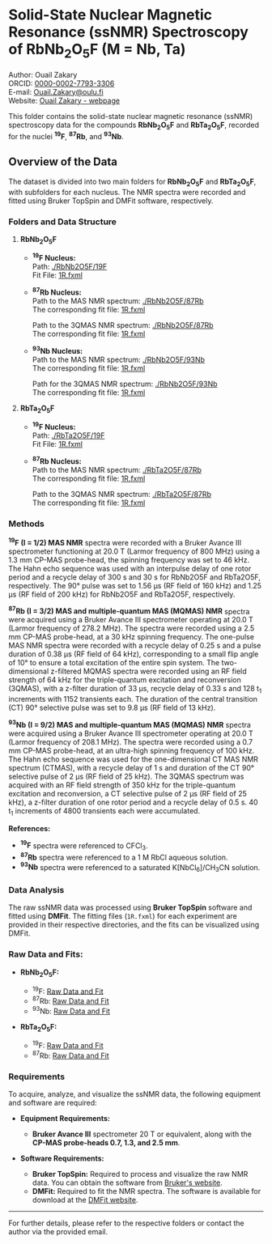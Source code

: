 # Solid-State Nuclear Magnetic Resonance (ssNMR) Spectroscopy of RbNb<sub>2</sub>O<sub>5</sub>F (M = Nb, Ta)
Author: Ouail Zakary  
ORCID: [0000-0002-7793-3306](https://orcid.org/0000-0002-7793-3306)  
E-mail: [Ouail.Zakary@oulu.fi](mailto:Ouail.Zakary@oulu.fi)  
Website: [Ouail Zakary - webpage](https://cc.oulu.fi/~nmrwww/members/Ouail_Zakary.html)

This folder contains the solid-state nuclear magnetic resonance (ssNMR) spectroscopy data for the compounds **RbNb<sub>2</sub>O<sub>5</sub>F** and **RbTa<sub>2</sub>O<sub>5</sub>F**, recorded for the nuclei **<sup>19</sup>F**, **<sup>87</sup>Rb**, and **<sup>93</sup>Nb**.

## Overview of the Data
The dataset is divided into two main folders for **RbNb<sub>2</sub>O<sub>5</sub>F** and **RbTa<sub>2</sub>O<sub>5</sub>F**, with subfolders for each nucleus. The NMR spectra were recorded and fitted using Bruker TopSpin and DMFit software, respectively.

### Folders and Data Structure
1. **RbNb<sub>2</sub>O<sub>5</sub>F**
   - **<sup>19</sup>F Nucleus:**  
     Path: [./RbNb2O5F/19F](./RbNb2O5F/19F)  
     Fit File: [1R.fxml](./RbNb2O5F/19F/43/pdata/1/1R.fxml)
   
   - **<sup>87</sup>Rb Nucleus:**  
     Path to the MAS NMR spectrum: [./RbNb2O5F/87Rb](./RbNb2O5F/87Rb/mas_nmr)  
     The corresponding fit file: [1R.fxml](./RbNb2O5F/87Rb/mas_nmr/3/pdata/1/1R.fxml)

     Path to the 3QMAS NMR spectrum: [./RbNb2O5F/87Rb](./RbNb2O5F/87Rb/3qmas_nmr)  
     The corresponding fit file: [1R.fxml](./RbNb2O5F/87Rb/3qmas_nmr/3/pdata/1/1R.fxml)
 
   - **<sup>93</sup>Nb Nucleus:**  
     Path to the MAS NMR spectrum: [./RbNb2O5F/93Nb](./RbNb2O5F/93Nb/mas_nmr)  
     The corresponding fit file: [1R.fxml](./RbNb2O5F/93Nb/mas_nmr/210/pdata/20/1R.fxml)

     Path for the 3QMAS NMR spectrum: [./RbNb2O5F/93Nb](./RbNb2O5F/93Nb/3qmas_nmr)  
     The corresponding fit file: [1R.fxml](./RbNb2O5F/93Nb/3qmas_nmr/210/pdata/20/1R.fxml)

2. **RbTa<sub>2</sub>O<sub>5</sub>F**
   - **<sup>19</sup>F Nucleus:**  
     Path: [./RbTa2O5F/19F](./RbTa2O5F/19F)  
     Fit File: [1R.fxml](./RbTa2O5F/19F/1/pdata/1/1R.fxml)
   
   - **<sup>87</sup>Rb Nucleus:**  
     Path to the MAS NMR spectrum: [./RbTa2O5F/87Rb](./RbTa2O5F/87Rb/mas_nmr)  
     The corresponding fit file: [1R.fxml](./RbTa2O5F/87Rb/mas_nmr/3/pdata/1/1R.fxml)

     Path to the 3QMAS NMR spectrum: [./RbTa2O5F/87Rb](./RbTa2O5F/87Rb/3qmas_nmr)  
     The corresponding fit file: [1R.fxml](./RbTa2O5F/87Rb/3qmas_nmr/3/pdata/1/1R.fxml)

### Methods
**<sup>19</sup>F (I = 1/2) MAS NMR** spectra were recorded with a Bruker Avance III spectrometer functioning at 20.0 T (Larmor frequency of 800 MHz) using a 1.3 mm CP-MAS probe-head, the spinning frequency was set to 46 kHz. The Hahn echo sequence was used with an interpulse delay of one rotor period and a recycle delay of 300 s and 30 s for RbNb2O5F and RbTa2O5F, respectively. The 90° pulse was set to 1.56 µs (RF field of 160 kHz) and 1.25 µs (RF field of 200 kHz) for RbNb2O5F and RbTa2O5F, respectively.

**<sup>87</sup>Rb (I = 3/2) MAS and multiple-quantum MAS (MQMAS) NMR** spectra were acquired using a Bruker Avance III spectrometer operating at 20.0 T (Larmor frequency of 278.2 MHz). The spectra were recorded using a 2.5 mm CP-MAS probe-head, at a 30 kHz spinning frequency. The one-pulse MAS NMR spectra were recorded with a recycle delay of 0.25 s and a pulse duration of 0.38 µs (RF field of 64 kHz), corresponding to a small flip angle of 10° to ensure a total excitation of the entire spin system. The two-dimensional z-filtered MQMAS spectra were recorded using an RF field strength of 64 kHz for the triple-quantum excitation and reconversion (3QMAS), with a z-filter duration of 33 µs, recycle delay of 0.33 s and 128 t<sub>1</sub> increments with 1152 transients each. The duration of the central transition (CT) 90° selective pulse was set to 9.8 µs (RF field of 13 kHz).

**<sup>93</sup>Nb (I = 9/2) MAS and multiple-quantum MAS (MQMAS) NMR** spectra were acquired using a Bruker Avance III spectrometer operating at 20.0 T (Larmor frequency of 208.1 MHz). The spectra were recorded using a 0.7 mm CP-MAS probe-head, at an ultra-high spinning frequency of 100 kHz. The Hahn echo sequence was used for the one-dimensional CT MAS NMR spectrum (CTMAS), with a recycle delay of 1 s and duration of the CT 90° selective pulse of 2 µs (RF field of 25 kHz). The 3QMAS spectrum was acquired with an RF field strength of 350 kHz for the triple-quantum excitation and reconversion, a CT selective pulse of 2 µs (RF field of 25 kHz), a z-filter duration of one rotor period and a recycle delay of 0.5 s. 40 t<sub>1</sub> increments of 4800 transients each were accumulated.

**References:**  
- **<sup>19</sup>F** spectra were referenced to CFCl<sub>3</sub>.  
- **<sup>87</sup>Rb** spectra were referenced to a 1 M RbCl aqueous solution.  
- **<sup>93</sup>Nb** spectra were referenced to a saturated K[NbCl<sub>6</sub>]/CH<sub>3</sub>CN solution.

### Data Analysis
The raw ssNMR data was processed using **Bruker TopSpin** software and fitted using **DMFit**. The fitting files (`1R.fxml`) for each experiment are provided in their respective directories, and the fits can be visualized using DMFit.

### Raw Data and Fits:
- **RbNb<sub>2</sub>O<sub>5</sub>F:**
  - <sup>19</sup>F: [Raw Data and Fit](./RbNb2O5F/19F)
  - <sup>87</sup>Rb: [Raw Data and Fit](./RbNb2O5F/87Rb)
  - <sup>93</sup>Nb: [Raw Data and Fit](./RbNb2O5F/93Nb)
  
- **RbTa<sub>2</sub>O<sub>5</sub>F:**
  - <sup>19</sup>F: [Raw Data and Fit](./RbTa2O5F/19F)
  - <sup>87</sup>Rb: [Raw Data and Fit](./RbTa2O5F/87Rb)

### Requirements
To acquire, analyze, and visualize the ssNMR data, the following equipment and software are required:

- **Equipment Requirements:**
  - **Bruker Avance III** spectrometer 20 T or equivalent, along with the **CP-MAS probe-heads 0.7, 1.3, and 2.5 mm**.
  
- **Software Requirements:**
  - **Bruker TopSpin:** Required to process and visualize the raw NMR data. You can obtain the software from [Bruker's website](https://www.bruker.com/en/products-and-solutions/mr/nmr-software/topspin.html?s_kwcid=AL!14677!3!648890112603!p!!g!!nmr%20software%20free%20download&utm_source=Advertising&utm_medium=GoogleAd&utm_campaign=BBIO-Software-Cross-All-Software-H2-2024&gad_source=1&gclid=Cj0KCQjwgL-3BhDnARIsAL6KZ6-3cOPvJBH5UNxRvUrDug2NC94E8Bw_iE3Ey2GcHur_1z1SLIEYV5caApz2EALw_wcB).
  - **DMFit:** Required to fit the NMR spectra. The software is available for download at the [DMFit website](https://nmr.cemhti.cnrs-orleans.fr/).

---

For further details, please refer to the respective folders or contact the author via the provided email.
